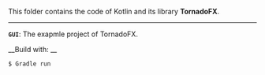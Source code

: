 This folder contains the code of Kotlin and its library __TornadoFX__.

<hr>

 __`GUI`__: The exapmle project of TornadoFX. 
 
 __Build with: __
 
 ```
 $ Gradle run
 ```